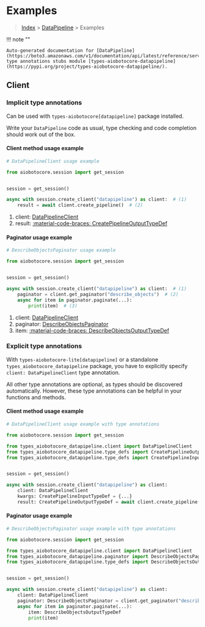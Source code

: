 # Examples

> [Index](../README.md) > [DataPipeline](./README.md) > Examples

!!! note ""

    Auto-generated documentation for [DataPipeline](https://boto3.amazonaws.com/v1/documentation/api/latest/reference/services/datapipeline.html#datapipeline)
    type annotations stubs module [types-aiobotocore-datapipeline](https://pypi.org/project/types-aiobotocore-datapipeline/).

## Client

### Implicit type annotations

Can be used with `types-aiobotocore[datapipeline]` package installed.

Write your `DataPipeline` code as usual,
type checking and code completion should work out of the box.



#### Client method usage example

```python
# DataPipelineClient usage example

from aiobotocore.session import get_session


session = get_session()

async with session.create_client("datapipeline") as client:  # (1)
    result = await client.create_pipeline()  # (2)
```

1. client: [DataPipelineClient](./client.md)
2. result: [:material-code-braces: CreatePipelineOutputTypeDef](./type_defs.md#createpipelineoutputtypedef)



#### Paginator usage example

```python
# DescribeObjectsPaginator usage example

from aiobotocore.session import get_session


session = get_session()

async with session.create_client("datapipeline") as client:  # (1)
    paginator = client.get_paginator("describe_objects")  # (2)
    async for item in paginator.paginate(...):
        print(item)  # (3)
```

1. client: [DataPipelineClient](./client.md)
2. paginator: [DescribeObjectsPaginator](./paginators.md#describeobjectspaginator)
3. item: [:material-code-braces: DescribeObjectsOutputTypeDef](./type_defs.md#describeobjectsoutputtypedef)




### Explicit type annotations

With `types-aiobotocore-lite[datapipeline]`
or a standalone `types_aiobotocore_datapipeline` package, you have to explicitly specify
`client: DataPipelineClient` type annotation.

All other type annotations are optional, as types should be discovered automatically.
However, these type annotations can be helpful in your functions and methods.


#### Client method usage example

```python
# DataPipelineClient usage example with type annotations

from aiobotocore.session import get_session

from types_aiobotocore_datapipeline.client import DataPipelineClient
from types_aiobotocore_datapipeline.type_defs import CreatePipelineOutputTypeDef
from types_aiobotocore_datapipeline.type_defs import CreatePipelineInputTypeDef


session = get_session()

async with session.create_client("datapipeline") as client:
    client: DataPipelineClient
    kwargs: CreatePipelineInputTypeDef = {...}
    result: CreatePipelineOutputTypeDef = await client.create_pipeline(**kwargs)
```



#### Paginator usage example

```python
# DescribeObjectsPaginator usage example with type annotations

from aiobotocore.session import get_session

from types_aiobotocore_datapipeline.client import DataPipelineClient
from types_aiobotocore_datapipeline.paginator import DescribeObjectsPaginator
from types_aiobotocore_datapipeline.type_defs import DescribeObjectsOutputTypeDef


session = get_session()

async with session.create_client("datapipeline") as client:
    client: DataPipelineClient
    paginator: DescribeObjectsPaginator = client.get_paginator("describe_objects")
    async for item in paginator.paginate(...):
        item: DescribeObjectsOutputTypeDef
        print(item)
```


